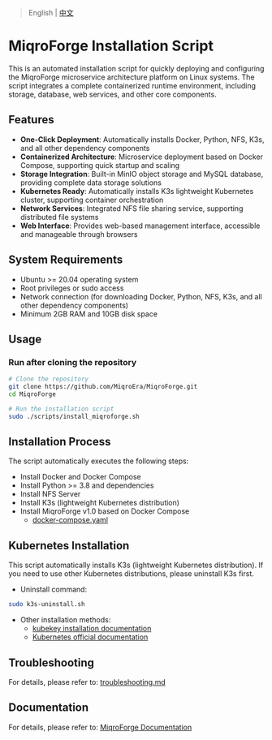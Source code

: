 > English | [中文](README_zh-CN.md) 

# MiqroForge Installation Script

This is an automated installation script for quickly deploying and configuring the MiqroForge microservice architecture platform on Linux systems. The script integrates a complete containerized runtime environment, including storage, database, web services, and other core components.

## Features

- **One-Click Deployment**: Automatically installs Docker, Python, NFS, K3s, and all other dependency components
- **Containerized Architecture**: Microservice deployment based on Docker Compose, supporting quick startup and scaling
- **Storage Integration**: Built-in MinIO object storage and MySQL database, providing complete data storage solutions
- **Kubernetes Ready**: Automatically installs K3s lightweight Kubernetes cluster, supporting container orchestration
- **Network Services**: Integrated NFS file sharing service, supporting distributed file systems
- **Web Interface**: Provides web-based management interface, accessible and manageable through browsers

## System Requirements

- Ubuntu >= 20.04 operating system
- Root privileges or sudo access
- Network connection (for downloading Docker, Python, NFS, K3s, and all other dependency components)
- Minimum 2GB RAM and 10GB disk space

## Usage

### Run after cloning the repository

```bash
# Clone the repository
git clone https://github.com/MiqroEra/MiqroForge.git
cd MiqroForge

# Run the installation script
sudo ./scripts/install_miqroforge.sh
```

## Installation Process

The script automatically executes the following steps:
- Install Docker and Docker Compose
- Install Python >= 3.8 and dependencies
- Install NFS Server
- Install K3s (lightweight Kubernetes distribution)
- Install MiqroForge v1.0 based on Docker Compose
    - [docker-compose.yaml](docker-compose.yaml)

## Kubernetes Installation

This script automatically installs K3s (lightweight Kubernetes distribution). If you need to use other Kubernetes distributions, please uninstall K3s first.
- Uninstall command:
```bash
sudo k3s-uninstall.sh
```

- Other installation methods:
    - [kubekey installation documentation](https://github.com/kubesphere/kubekey/blob/master/README.md)
    - [Kubernetes official documentation](https://kubernetes.io/docs/setup/)

## Troubleshooting
For details, please refer to: [troubleshooting.md](docs/troubleshooting.md)

## Documentation
For details, please refer to: [MiqroForge Documentation](https://miqroforge-docs.readthedocs.io/en/latest)